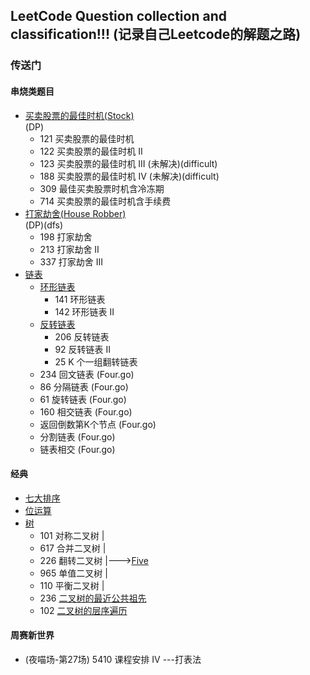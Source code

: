 ## LeetCode Question collection and classification!!! (记录自己Leetcode的解题之路)

### 传送门
#### 串烧类题目

+ [买卖股票的最佳时机(Stock)]()  
(DP)
  + 121 买卖股票的最佳时机
  + 122 买卖股票的最佳时机 II
  + 123 买卖股票的最佳时机 III (未解决)(difficult)
  + 188 买卖股票的最佳时机 IV (未解决)(difficult)
  + 309 最佳买卖股票时机含冷冻期
  + 714 买卖股票的最佳时机含手续费
+ [打家劫舍(House Robber)]()  
(DP)(dfs)
  + 198 打家劫舍
  + 213 打家劫舍 II
  + 337 打家劫舍 III
+ [链表]()
    + [环形链表]()  
      + 141 环形链表
      + 142 环形链表 II
    + [反转链表]()  
      + 206 反转链表
      + 92 反转链表 II
      + 25 K 个一组翻转链表
    + 234 回文链表 (Four.go)
    + 86 分隔链表  (Four.go)
    + 61 旋转链表 (Four.go)  
    + 160 相交链表 (Four.go)  
    + 返回倒数第K个节点 (Four.go)
    + 分割链表 (Four.go)
    + 链表相交 (Four.go)
#### 经典
+ [七大排序]()
+ [位运算]()  
+ [树]()
  + 101 对称二叉树 |
  + 617 合并二叉树 |
  + 226 翻转二叉树 |--->[Five]()
  + 965 单值二叉树 |
  + 110 平衡二叉树 |
  + 236 [二叉树的最近公共祖先]()
  + 102 [二叉树的层序遍历]()
#### 周赛新世界
+ (夜喵场-第27场) 5410 课程安排 IV  ---打表法